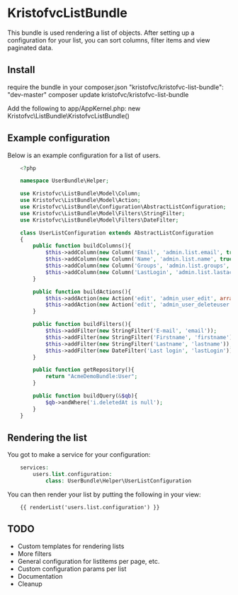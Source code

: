 KristofvcListBundle
===================

This bundle is used rendering a list of objects. After setting up a configuration for your list, you can sort columns, filter items and view paginated data.

## Install
require the bundle in your composer.json "kristofvc/kristofvc-list-bundle": "dev-master"
composer update kristofvc/kristofvc-list-bundle

Add the following to app/AppKernel.php:
new Kristofvc\ListBundle\KristofvcListBundle()

## Example configuration

Below is an example configuration for a list of users.


```php
    <?php

    namespace UserBundle\Helper;

    use Kristofvc\ListBundle\Model\Column;
    use Kristofvc\ListBundle\Model\Action;
    use Kristofvc\ListBundle\Configuration\AbstractListConfiguration;
    use Kristofvc\ListBundle\Model\Filters\StringFilter;
    use Kristofvc\ListBundle\Model\Filters\DateFilter;

    class UserListConfiguration extends AbstractListConfiguration
    {
        public function buildColumns(){
            $this->addColumn(new Column('Email', 'admin.list.email', true));
            $this->addColumn(new Column('Name', 'admin.list.name', true, 'lastname, i.firstname'));
            $this->addColumn(new Column('Groups', 'admin.list.groups', false));
            $this->addColumn(new Column('LastLogin', 'admin.list.lastactive', true)); 
        }

        public function buildActions(){
            $this->addAction(new Action('edit', 'admin_user_edit', array('Id'), 'icon-edit'));
            $this->addAction(new Action('edit', 'admin_user_deleteuser', array('Id'), 'icon-trash', true, 'danger', true));
        }

        public function buildFilters(){
            $this->addFilter(new StringFilter('E-mail', 'email'));
            $this->addFilter(new StringFilter('Firstname', 'firstname'));
            $this->addFilter(new StringFilter('Lastname', 'lastname'));
            $this->addFilter(new DateFilter('Last login', 'lastLogin'));
        }

        public function getRepository(){
            return "AcmeDemoBundle:User";
        }

        public function buildQuery(&$qb){
            $qb->andWhere('i.deletedAt is null');
        }
    }
```

## Rendering the list

You got to make a service for your configuration:

```php
    services:
        users.list.configuration:
            class: UserBundle\Helper\UserListConfiguration
```

You can then render your list by putting the following in your view:

```twig
    {{ renderList('users.list.configuration') }}
```


## TODO

- Custom templates for rendering lists
- More filters
- General configuration for listitems per page, etc.
- Custom configuration params per list
- Documentation
- Cleanup